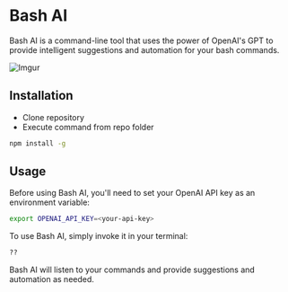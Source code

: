 # Bash AI

Bash AI is a command-line tool that uses the power of OpenAI's GPT to provide intelligent suggestions and automation for your bash commands.

![Imgur](https://imgur.com/5kGTZwv.gif)

## Installation

- Clone repository
- Execute command from repo folder

```bash
npm install -g
```

## Usage

Before using Bash AI, you'll need to set your OpenAI API key as an environment variable:
```bash
export OPENAI_API_KEY=<your-api-key>
```

To use Bash AI, simply invoke it in your terminal:

```bash
??
```

Bash AI will listen to your commands and provide suggestions and automation as needed.

